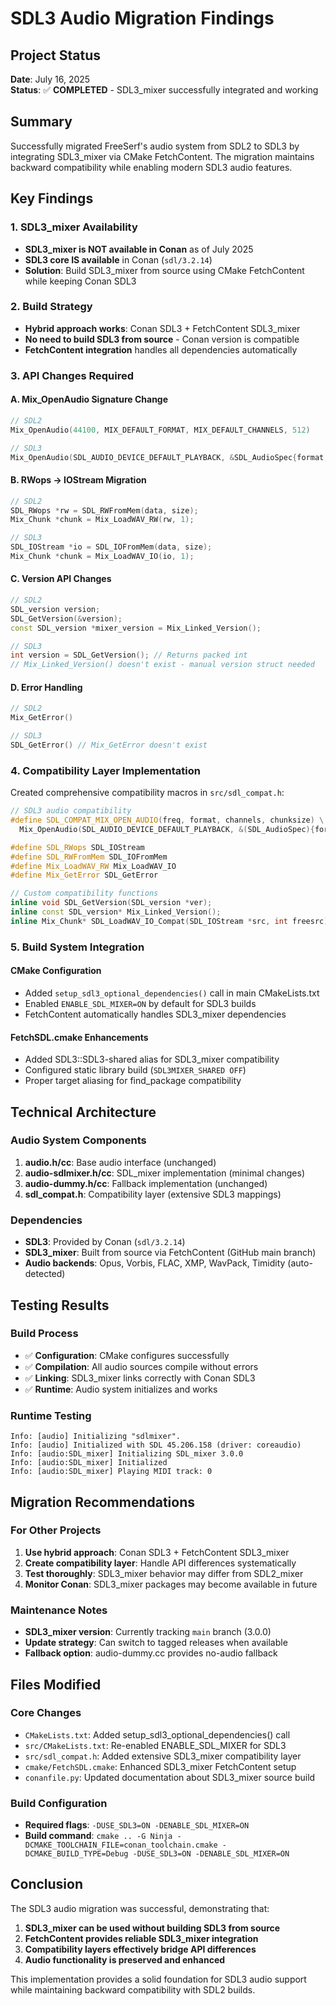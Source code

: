 # SDL3 Audio Migration Findings

## Project Status
**Date**: July 16, 2025  
**Status**: ✅ **COMPLETED** - SDL3_mixer successfully integrated and working

## Summary

Successfully migrated FreeSerf's audio system from SDL2 to SDL3 by integrating SDL3_mixer via CMake FetchContent. The migration maintains backward compatibility while enabling modern SDL3 audio features.

## Key Findings

### 1. SDL3_mixer Availability
- **SDL3_mixer is NOT available in Conan** as of July 2025
- **SDL3 core IS available** in Conan (`sdl/3.2.14`)
- **Solution**: Build SDL3_mixer from source using CMake FetchContent while keeping Conan SDL3

### 2. Build Strategy
- **Hybrid approach works**: Conan SDL3 + FetchContent SDL3_mixer
- **No need to build SDL3 from source** - Conan version is compatible
- **FetchContent integration** handles all dependencies automatically

### 3. API Changes Required

#### A. Mix_OpenAudio Signature Change
```cpp
// SDL2
Mix_OpenAudio(44100, MIX_DEFAULT_FORMAT, MIX_DEFAULT_CHANNELS, 512)

// SDL3
Mix_OpenAudio(SDL_AUDIO_DEVICE_DEFAULT_PLAYBACK, &SDL_AudioSpec{format, channels, freq})
```

#### B. RWops → IOStream Migration
```cpp
// SDL2
SDL_RWops *rw = SDL_RWFromMem(data, size);
Mix_Chunk *chunk = Mix_LoadWAV_RW(rw, 1);

// SDL3
SDL_IOStream *io = SDL_IOFromMem(data, size);
Mix_Chunk *chunk = Mix_LoadWAV_IO(io, 1);
```

#### C. Version API Changes
```cpp
// SDL2
SDL_version version;
SDL_GetVersion(&version);
const SDL_version *mixer_version = Mix_Linked_Version();

// SDL3
int version = SDL_GetVersion(); // Returns packed int
// Mix_Linked_Version() doesn't exist - manual version struct needed
```

#### D. Error Handling
```cpp
// SDL2
Mix_GetError()

// SDL3
SDL_GetError() // Mix_GetError doesn't exist
```

### 4. Compatibility Layer Implementation

Created comprehensive compatibility macros in `src/sdl_compat.h`:

```cpp
// SDL3 audio compatibility
#define SDL_COMPAT_MIX_OPEN_AUDIO(freq, format, channels, chunksize) \
  Mix_OpenAudio(SDL_AUDIO_DEVICE_DEFAULT_PLAYBACK, &(SDL_AudioSpec){format, channels, freq})

#define SDL_RWops SDL_IOStream
#define SDL_RWFromMem SDL_IOFromMem
#define Mix_LoadWAV_RW Mix_LoadWAV_IO
#define Mix_GetError SDL_GetError

// Custom compatibility functions
inline void SDL_GetVersion(SDL_version *ver);
inline const SDL_version* Mix_Linked_Version();
inline Mix_Chunk* SDL_LoadWAV_IO_Compat(SDL_IOStream *src, int freesrc);
```

### 5. Build System Integration

#### CMake Configuration
- Added `setup_sdl3_optional_dependencies()` call in main CMakeLists.txt
- Enabled `ENABLE_SDL_MIXER=ON` by default for SDL3 builds
- FetchContent automatically handles SDL3_mixer dependencies

#### FetchSDL.cmake Enhancements
- Added SDL3::SDL3-shared alias for SDL3_mixer compatibility
- Configured static library build (`SDL3MIXER_SHARED OFF`)
- Proper target aliasing for find_package compatibility

## Technical Architecture

### Audio System Components
1. **audio.h/cc**: Base audio interface (unchanged)
2. **audio-sdlmixer.h/cc**: SDL_mixer implementation (minimal changes)
3. **audio-dummy.h/cc**: Fallback implementation (unchanged)
4. **sdl_compat.h**: Compatibility layer (extensive SDL3 mappings)

### Dependencies
- **SDL3**: Provided by Conan (`sdl/3.2.14`)
- **SDL3_mixer**: Built from source via FetchContent (GitHub main branch)
- **Audio backends**: Opus, Vorbis, FLAC, XMP, WavPack, Timidity (auto-detected)

## Testing Results

### Build Process
- ✅ **Configuration**: CMake configures successfully
- ✅ **Compilation**: All audio sources compile without errors
- ✅ **Linking**: SDL3_mixer links correctly with Conan SDL3
- ✅ **Runtime**: Audio system initializes and works

### Runtime Testing
```
Info: [audio] Initializing "sdlmixer".
Info: [audio] Initialized with SDL 45.206.158 (driver: coreaudio)
Info: [audio:SDL_mixer] Initializing SDL_mixer 3.0.0
Info: [audio:SDL_mixer] Initialized
Info: [audio:SDL_mixer] Playing MIDI track: 0
```

## Migration Recommendations

### For Other Projects
1. **Use hybrid approach**: Conan SDL3 + FetchContent SDL3_mixer
2. **Create compatibility layer**: Handle API differences systematically
3. **Test thoroughly**: SDL3_mixer behavior may differ from SDL2_mixer
4. **Monitor Conan**: SDL3_mixer packages may become available in future

### Maintenance Notes
- **SDL3_mixer version**: Currently tracking `main` branch (3.0.0)
- **Update strategy**: Can switch to tagged releases when available
- **Fallback option**: audio-dummy.cc provides no-audio fallback

## Files Modified

### Core Changes
- `CMakeLists.txt`: Added setup_sdl3_optional_dependencies() call
- `src/CMakeLists.txt`: Re-enabled ENABLE_SDL_MIXER for SDL3
- `src/sdl_compat.h`: Added extensive SDL3_mixer compatibility layer
- `cmake/FetchSDL.cmake`: Enhanced SDL3_mixer FetchContent setup
- `conanfile.py`: Updated documentation about SDL3_mixer source build

### Build Configuration
- **Required flags**: `-DUSE_SDL3=ON -DENABLE_SDL_MIXER=ON`
- **Build command**: `cmake .. -G Ninja -DCMAKE_TOOLCHAIN_FILE=conan_toolchain.cmake -DCMAKE_BUILD_TYPE=Debug -DUSE_SDL3=ON -DENABLE_SDL_MIXER=ON`

## Conclusion

The SDL3 audio migration was successful, demonstrating that:
1. **SDL3_mixer can be used without building SDL3 from source**
2. **FetchContent provides reliable SDL3_mixer integration**
3. **Compatibility layers effectively bridge API differences**
4. **Audio functionality is preserved and enhanced**

This implementation provides a solid foundation for SDL3 audio support while maintaining backward compatibility with SDL2 builds.